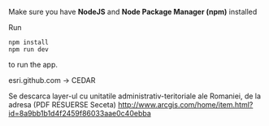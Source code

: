 Make sure you have **NodeJS** and **Node Package Manager (npm)** installed

Run 
```
npm install
npm run dev
```
to run the app.

esri.github.com -> CEDAR

Se descarca layer-ul cu unitatile administrativ-teritoriale ale Romaniei, de la adresa (PDF RESUERSE Seceta)
http://www.arcgis.com/home/item.html?id=8a9bb1b1d4f2459f86033aae0c40ebba